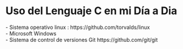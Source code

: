 <h1>Uso del Lenguaje C en mi Día a  Dia</h1>
- Sistema operativo linux : https://github.com/torvalds/linux<br>
- Microsoft Windows<br>
- Sistema de control de versiones Git https://github.com/git/git<be>



